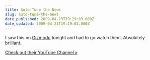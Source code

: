 ```yaml
---
title: Auto-Tune the News
slug: auto-tune-the-news
date_published: 2009-04-23T19:29:03.000Z
date_updated: 2009-04-23T19:29:03.000Z
---
```


I saw this on [Gizmodo](http://i.gizmodo.com/5224946/auto+tune-the-news) tonight and had to go watch them. Absolutely brilliant.

[Check out their YouTube Channel »](http://www.youtube.com/profile?user=schmoyoho&amp;view=videos)

